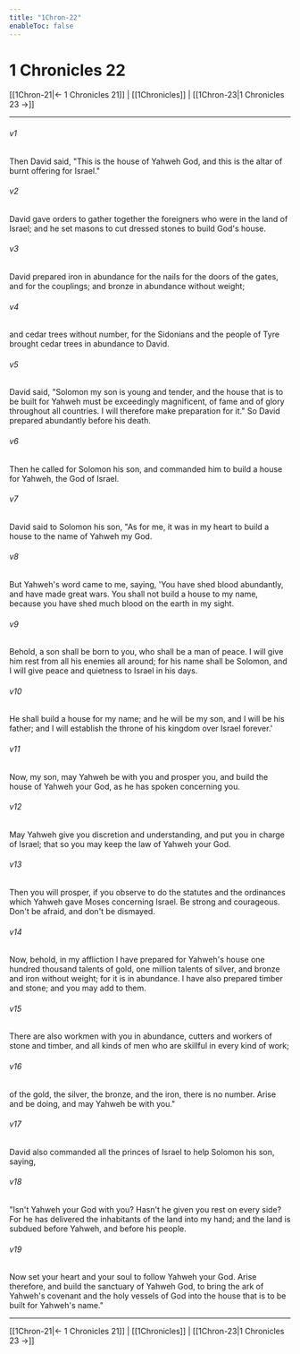 ```yaml
---
title: "1Chron-22"
enableToc: false
---
```


# 1 Chronicles 22

[[1Chron-21|← 1 Chronicles 21]] | [[1Chronicles]] | [[1Chron-23|1 Chronicles 23 →]]
***



###### v1 
Then David said, "This is the house of Yahweh God, and this is the altar of burnt offering for Israel." 

###### v2 
David gave orders to gather together the foreigners who were in the land of Israel; and he set masons to cut dressed stones to build God's house. 

###### v3 
David prepared iron in abundance for the nails for the doors of the gates, and for the couplings; and bronze in abundance without weight; 

###### v4 
and cedar trees without number, for the Sidonians and the people of Tyre brought cedar trees in abundance to David. 

###### v5 
David said, "Solomon my son is young and tender, and the house that is to be built for Yahweh must be exceedingly magnificent, of fame and of glory throughout all countries. I will therefore make preparation for it." So David prepared abundantly before his death. 

###### v6 
Then he called for Solomon his son, and commanded him to build a house for Yahweh, the God of Israel. 

###### v7 
David said to Solomon his son, "As for me, it was in my heart to build a house to the name of Yahweh my God. 

###### v8 
But Yahweh's word came to me, saying, 'You have shed blood abundantly, and have made great wars. You shall not build a house to my name, because you have shed much blood on the earth in my sight. 

###### v9 
Behold, a son shall be born to you, who shall be a man of peace. I will give him rest from all his enemies all around; for his name shall be Solomon, and I will give peace and quietness to Israel in his days. 

###### v10 
He shall build a house for my name; and he will be my son, and I will be his father; and I will establish the throne of his kingdom over Israel forever.' 

###### v11 
Now, my son, may Yahweh be with you and prosper you, and build the house of Yahweh your God, as he has spoken concerning you. 

###### v12 
May Yahweh give you discretion and understanding, and put you in charge of Israel; that so you may keep the law of Yahweh your God. 

###### v13 
Then you will prosper, if you observe to do the statutes and the ordinances which Yahweh gave Moses concerning Israel. Be strong and courageous. Don't be afraid, and don't be dismayed. 

###### v14 
Now, behold, in my affliction I have prepared for Yahweh's house one hundred thousand talents of gold, one million talents of silver, and bronze and iron without weight; for it is in abundance. I have also prepared timber and stone; and you may add to them. 

###### v15 
There are also workmen with you in abundance, cutters and workers of stone and timber, and all kinds of men who are skillful in every kind of work; 

###### v16 
of the gold, the silver, the bronze, and the iron, there is no number. Arise and be doing, and may Yahweh be with you." 

###### v17 
David also commanded all the princes of Israel to help Solomon his son, saying, 

###### v18 
"Isn't Yahweh your God with you? Hasn't he given you rest on every side? For he has delivered the inhabitants of the land into my hand; and the land is subdued before Yahweh, and before his people. 

###### v19 
Now set your heart and your soul to follow Yahweh your God. Arise therefore, and build the sanctuary of Yahweh God, to bring the ark of Yahweh's covenant and the holy vessels of God into the house that is to be built for Yahweh's name."

***
[[1Chron-21|← 1 Chronicles 21]] | [[1Chronicles]] | [[1Chron-23|1 Chronicles 23 →]]
